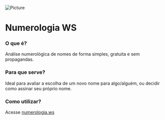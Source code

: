 ![Picture](http://numerologia.ws/img/png/logo128.png) 

# Numerologia WS #

### O que é? ###
Análise numerológica de nomes de forma simples, gratuita e sem propagandas. 

### Para que serve? ###
Ideal para avaliar a escolha de um novo nome para algo/alguém, ou decidir como assinar seu próprio nome. 

### Como utilizar? ###
Acesse [numerologia.ws](http://numerologia.ws)